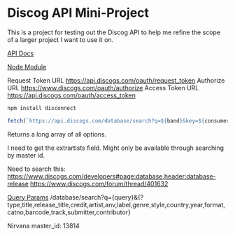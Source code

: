 # Discog API Mini-Project

This is a project for testing out the Discog API to help me refine the scope of a larger project I want to use it on.

[API Docs](https://www.discogs.com/developers)

[Node Module](https://github.com/bartve/disconnect)

Request Token URL <https://api.discogs.com/oauth/request_token>
Authorize URL <https://www.discogs.com/oauth/authorize>
Access Token URL <https://api.discogs.com/oauth/access_token>

```bash
npm install disconnect
```

```js
fetch(`https://api.discogs.com/database/search?q=${band}&key=${consumerKey}&secret=${consumerSecret}`);
```

Returns a long array of all options.

I need to get the extrartists field. Might only be available through searching by master id.

Need to search this:
<https://www.discogs.com/developers#page:database,header:database-release>
<https://www.discogs.com/forum/thread/401632>

[Query Params](https://www.discogs.com/developers#page:database,header:database-search)
/database/search?q={query}&{?type,title,release_title,credit,artist,anv,label,genre,style,country,year,format,catno,barcode,track,submitter,contributor}

Nirvana master_id: 13814
